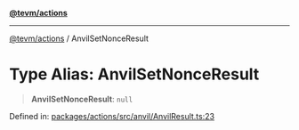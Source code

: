 [**@tevm/actions**](../README.md)

***

[@tevm/actions](../globals.md) / AnvilSetNonceResult

# Type Alias: AnvilSetNonceResult

> **AnvilSetNonceResult**: `null`

Defined in: [packages/actions/src/anvil/AnvilResult.ts:23](https://github.com/evmts/tevm-monorepo/blob/main/packages/actions/src/anvil/AnvilResult.ts#L23)
